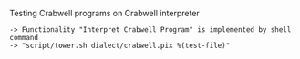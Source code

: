 Testing Crabwell programs on Crabwell interpreter

    -> Functionality "Interpret Crabwell Program" is implemented by shell command
    -> "script/tower.sh dialect/crabwell.pix %(test-file)"
